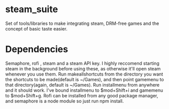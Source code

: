 # steam_suite
Set of tools/libraries to make integrating steam, DRM-free games and the concept of basic taste easier.
# Dependencies
Semaphore, rofi , steam and a steam API key. I highly reccomend starting steam in the background before using these, as otherwise it'll open steam whenever you use them. Run makeallshortcuts from the directory you want the shortcuts to be made(default is ~/Games), and then point gamemenu to that directory(again, default is ~/Games). Run installmenu from anywhere and it should work. I've bound installmenu to $mod+Shift+i and gamemenu to $mod+Shift+g. Rofi can be installed from any good package manager, and semaphore is a node module so just run npm install.
